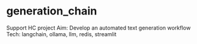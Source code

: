 # generation_chain
Support HC project
Aim: Develop an automated text generation workflow
Tech: langchain, ollama, llm, redis, streamlit

